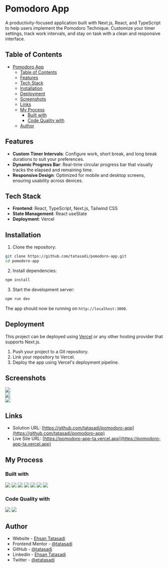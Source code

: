 # Pomodoro App

A productivity-focused application built with Next.js, React, and TypeScript to help users implement
the Pomodoro Technique. Customize your timer settings, track work intervals, and stay on task with a
clean and responsive interface.

## Table of Contents

- [Pomodoro App](#pomodoro-app)
  - [Table of Contents](#table-of-contents)
  - [Features](#features)
  - [Tech Stack](#tech-stack)
  - [Installation](#installation)
  - [Deployment](#deployment)
  - [Screenshots](#screenshots)
  - [Links](#links)
  - [My Process](#my-process)
    - [Built with](#built-with)
    - [Code Quality with](#code-quality-with)
  - [Author](#author)

## Features

- **Custom Timer Intervals**: Configure work, short break, and long break durations to suit your
  preferences.
- **Dynamic Progress Bar**: Real-time circular progress bar that visually tracks the elapsed and
  remaining time.
- **Responsive Design**: Optimized for mobile and desktop screens, ensuring usability across
  devices.

## Tech Stack

- **Frontend**: React, TypeScript, Next.js, Tailwind CSS
- **State Management**: React useState
- **Deployment**: Vercel

## Installation

1. Clone the repository:

```bash
git clone https://github.com/tatasadi/pomodoro-app.git
cd pomodoro-app
```

2. Install dependencies:

```bash
npm install
```

3. Start the development server:

```bash
npm run dev
```

The app should now be running on `http://localhost:3000`.

## Deployment

This project can be deployed using [Vercel](https://vercel.com/) or any other hosting provider that
supports Next.js.

1. Push your project to a Git repository.
2. Link your repository to Vercel.
3. Deploy the app using Vercel's deployment pipeline.

## Screenshots

![](./preview-1.png)  
![](./preview-2.png)  
![](./preview-3.png)

## Links

- Solution URL: [https://github.com/tatasadi/pomodoro-app](https://github.com/tatasadi/pomodoro-app)
- Live Site URL: [https://pomodoro-app-ta.vercel.app](https://pomodoro-app-ta.vercel.app)

## My Process

### Built with

![](https://img.shields.io/badge/HTML5-fff?style=for-the-badge&logo=HTML5&logoColor=fff&color=E34F26)
![](https://img.shields.io/badge/CSS3-fff?style=for-the-badge&logo=CSS3&logoColor=fff&color=29a4d9)
![](https://img.shields.io/badge/TypeScript-fff?style=for-the-badge&logo=TypeScript&logoColor=fff&color=2f74c0)
![](https://img.shields.io/badge/git-fff?style=for-the-badge&logo=git&logoColor=fff&color=e94e31)
![](https://img.shields.io/badge/React-fff?style=for-the-badge&logo=React&logoColor=000&color=5ed3f3)
![](https://img.shields.io/badge/Next.js-fff?style=for-the-badge&logo=next.js&logoColor=fff&color=000)
![](https://img.shields.io/badge/tailwindcss-fff?style=for-the-badge&logo=tailwindcss&logoColor=fff&color=15b8c5)

### Code Quality with

![](https://img.shields.io/badge/eslint-fff?style=for-the-badge&logo=eslint&logoColor=fff&color=4930bd)
![](https://img.shields.io/badge/prettier-fff?style=for-the-badge&logo=prettier&logoColor=000&color=f3ae42)

## Author

- Website - [Ehsan Tatasadi](https://ehsan.tatasadi.com)
- Frontend Mentor - [@tatasadi](https://www.frontendmentor.io/profile/tatasadi)
- GitHub - [@tatasadi](https://github.com/tatasadi)
- Linkedin - [Ehsan Tatasadi](https://www.linkedin.com/in/ehsan-tatasadi-2161a433)
- Twitter - [@etatasadi](https://twitter.com/etatasadi)
